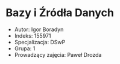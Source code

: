 # Bazy i Źródła Danych

- Autor: Igor Boradyn
- Indeks: 155971
- Specjalizacja: DSwP
- Grupa: 1
- Prowadzący zajęcia: Paweł Drozda